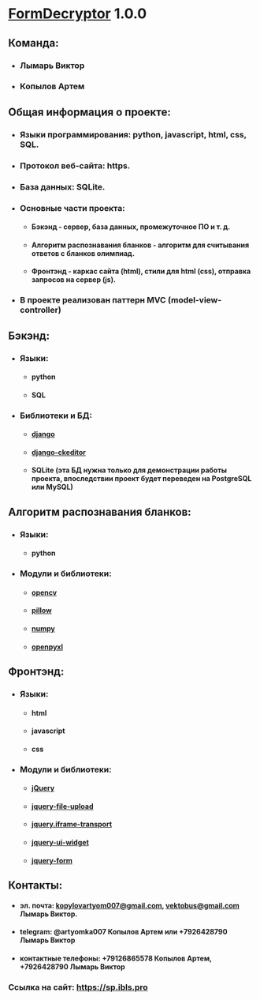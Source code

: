 # [FormDecryptor](https://github.com/Artemka007/FormDecryptor) 1.0.0

## Команда:
* ### Лымарь Виктор
* ### Копылов Артем

## Общая информация о проекте:
* ### Языки программирования: python, javascript, html, css, SQL.
* ### Протокол веб-сайта: https.
* ### База данных: SQLite.
* ### Основные части проекта:
    * #### Бэкэнд - сервер, база данных, промежуточное ПО и т. д.
    * #### Алгоритм распознавания бланков - алгоритм для считывания ответов с бланков олимпиад.
    * #### Фронтэнд - каркас сайта (html), стили для html (css), отправка запросов на сервер (js).
* ### В проекте реализован паттерн MVC (model-view-controller)

## Бэкэнд:
* ### Языки:
  * #### python
  * #### SQL
* ### Библиотеки и БД:
   * #### [django](https://github.com/django/django)
   * #### [django-ckeditor](https://github.com/django-ckeditor/django-ckeditor)
   * #### SQLite  (эта БД нужна только для демонстрации работы проекта, впоследствии проект будет переведен на PostgreSQL или MySQL)
    
## Алгоритм распознавания бланков:
* ### Языки:
  * #### python
* ### Модули и библиотеки:
   * #### [opencv](https://github.com/opencv/opencv)
   * #### [pillow](https://github.com/python-pillow/Pillow)
   * #### [numpy](https://github.com/numpy/numpy)
   * #### [openpyxl](https://github.com/gleeda/openpyxl)
    
## Фронтэнд:
* ### Языки:
  * #### html
  * #### javascript
  * #### css
* ### Модули и библиотеки:
   * #### [jQuery](https://github.com/jquery/jquery)
   * #### [jquery-file-upload](https://github.com/blueimp/jQuery-File-Upload)
   * #### [jquery.iframe-transport](https://github.com/cmlenz/jquery-iframe-transport)
   * #### [jquery-ui-widget](https://github.com/jquery/jquery-ui)
   * #### [jquery-form](https://github.com/jquery-form/form)

## Контакты:
* #### эл. почта: kopylovartyom007@gmail.com, vektobus@gmail.com Лымарь Виктор.
* #### telegram: @artyomka007 Копылов Артем или +7926428790 Лымарь Виктор
* #### контактные телефоны: +79126865578 Копылов Артем, +7926428790 Лымарь Виктор

### Ссылка на сайт: https://sp.ibls.pro

